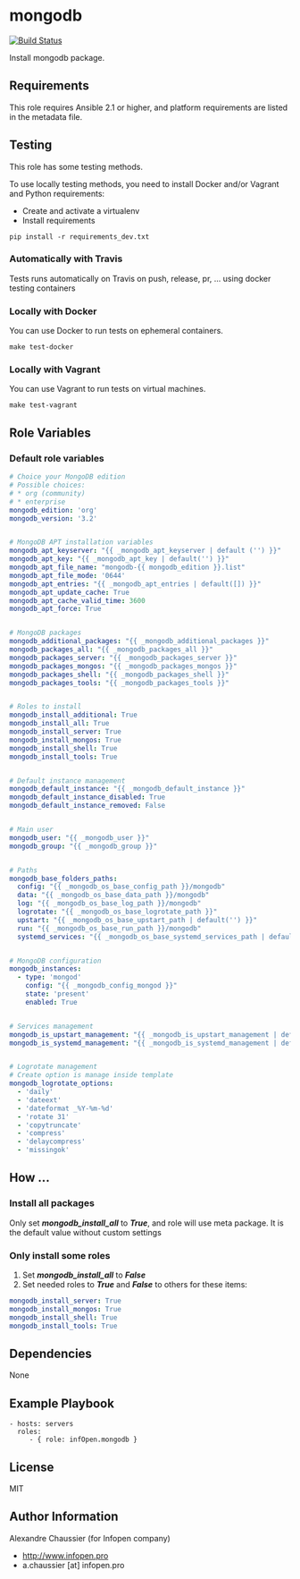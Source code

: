 # mongodb

[![Build Status](https://travis-ci.org/infOpen/ansible-role-mongodb.svg?branch=master)](https://travis-ci.org/infOpen/ansible-role-mongodb)

Install mongodb package.

## Requirements

This role requires Ansible 2.1 or higher,
and platform requirements are listed in the metadata file.

## Testing

This role has some testing methods.

To use locally testing methods, you need to install Docker and/or Vagrant and Python requirements:

* Create and activate a virtualenv
* Install requirements

```
pip install -r requirements_dev.txt
```

### Automatically with Travis

Tests runs automatically on Travis on push, release, pr, ... using docker testing containers

### Locally with Docker

You can use Docker to run tests on ephemeral containers.

```
make test-docker
```

### Locally with Vagrant

You can use Vagrant to run tests on virtual machines.

```
make test-vagrant
```

## Role Variables

### Default role variables

``` yaml
# Choice your MongoDB edition
# Possible choices:
# * org (community)
# * enterprise
mongodb_edition: 'org'
mongodb_version: '3.2'


# MongoDB APT installation variables
mongodb_apt_keyserver: "{{ _mongodb_apt_keyserver | default ('') }}"
mongodb_apt_key: "{{ _mongodb_apt_key | default('') }}"
mongodb_apt_file_name: "mongodb-{{ mongodb_edition }}.list"
mongodb_apt_file_mode: '0644'
mongodb_apt_entries: "{{ _mongodb_apt_entries | default([]) }}"
mongodb_apt_update_cache: True
mongodb_apt_cache_valid_time: 3600
mongodb_apt_force: True


# MongoDB packages
mongodb_additional_packages: "{{ _mongodb_additional_packages }}"
mongodb_packages_all: "{{ _mongodb_packages_all }}"
mongodb_packages_server: "{{ _mongodb_packages_server }}"
mongodb_packages_mongos: "{{ _mongodb_packages_mongos }}"
mongodb_packages_shell: "{{ _mongodb_packages_shell }}"
mongodb_packages_tools: "{{ _mongodb_packages_tools }}"


# Roles to install
mongodb_install_additional: True
mongodb_install_all: True
mongodb_install_server: True
mongodb_install_mongos: True
mongodb_install_shell: True
mongodb_install_tools: True


# Default instance management
mongodb_default_instance: "{{ _mongodb_default_instance }}"
mongodb_default_instance_disabled: True
mongodb_default_instance_removed: False


# Main user
mongodb_user: "{{ _mongodb_user }}"
mongodb_group: "{{ _mongodb_group }}"


# Paths
mongodb_base_folders_paths:
  config: "{{ _mongodb_os_base_config_path }}/mongodb"
  data: "{{ _mongodb_os_base_data_path }}/mongodb"
  log: "{{ _mongodb_os_base_log_path }}/mongodb"
  logrotate: "{{ _mongodb_os_base_logrotate_path }}"
  upstart: "{{ _mongodb_os_base_upstart_path | default('') }}"
  run: "{{ _mongodb_os_base_run_path }}/mongodb"
  systemd_services: "{{ _mongodb_os_base_systemd_services_path | default('') }}"


# MongoDB configuration
mongodb_instances:
  - type: 'mongod'
    config: "{{ _mongodb_config_mongod }}"
    state: 'present'
    enabled: True


# Services management
mongodb_is_upstart_management: "{{ _mongodb_is_upstart_management | default(False) }}"
mongodb_is_systemd_management: "{{ _mongodb_is_systemd_management | default(False) }}"


# Logrotate management
# Create option is manage inside template
mongodb_logrotate_options:
  - 'daily'
  - 'dateext'
  - 'dateformat _%Y-%m-%d'
  - 'rotate 31'
  - 'copytruncate'
  - 'compress'
  - 'delaycompress'
  - 'missingok'
```

## How ...

### Install all packages

Only set ***mongodb_install_all*** to ***True***, and role will use meta package.
It is the default value without custom settings

### Only install some roles

1. Set ***mongodb_install_all*** to ***False***
2. Set needed roles to ***True*** and ***False*** to others for these items:
```yaml
mongodb_install_server: True
mongodb_install_mongos: True
mongodb_install_shell: True
mongodb_install_tools: True
```

## Dependencies

None

## Example Playbook

    - hosts: servers
      roles:
         - { role: infOpen.mongodb }

## License

MIT

## Author Information

Alexandre Chaussier (for Infopen company)
- http://www.infopen.pro
- a.chaussier [at] infopen.pro

